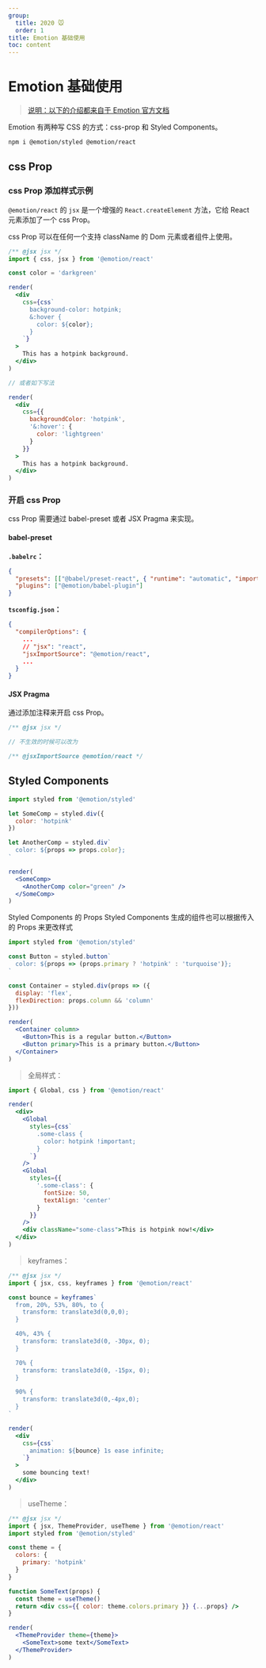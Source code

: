 ```yaml
---
group:
  title: 2020 🐭
  order: 1
title: Emotion 基础使用
toc: content
---
```


# Emotion 基础使用

> [说明：以下的介绍都来自于 Emotion 官方文档](https://emotion.sh/docs/introduction)

Emotion 有两种写 CSS 的方式：css-prop 和 Styled Components。

```sh
npm i @emotion/styled @emotion/react
```

## css Prop

### css Prop 添加样式示例

`@emotion/react` 的 `jsx` 是一个增强的 `React.createElement` 方法，它给 React 元素添加了一个 css Prop。

css Prop 可以在任何一个支持 className 的 Dom 元素或者组件上使用。

```jsx | pure
/** @jsx jsx */
import { css, jsx } from '@emotion/react'

const color = 'darkgreen'

render(
  <div
    css={css`
      background-color: hotpink;
      &:hover {
        color: ${color};
      }
    `}
  >
    This has a hotpink background.
  </div>
)

// 或者如下写法

render(
  <div
    css={{
      backgroundColor: 'hotpink',
      '&:hover': {
        color: 'lightgreen'
      }
    }}
  >
    This has a hotpink background.
  </div>
)
```

### 开启 css Prop

css Prop 需要通过 babel-preset 或者 JSX Pragma 来实现。

#### babel-preset

**`.babelrc`：**

```json
{
  "presets": [["@babel/preset-react", { "runtime": "automatic", "importSource": "@emotion/react" }]],
  "plugins": ["@emotion/babel-plugin"]
}
```

**`tsconfig.json`：**

```json
{
  "compilerOptions": {
    ...
    // "jsx": "react",
    "jsxImportSource": "@emotion/react",
    ...
  }
}
```

#### JSX Pragma

通过添加注释来开启 css Prop。

```jsx | pure
/** @jsx jsx */

// 不生效的时候可以改为

/** @jsxImportSource @emotion/react */
```

## Styled Components

```jsx | pure
import styled from '@emotion/styled'

let SomeComp = styled.div({
  color: 'hotpink'
})

let AnotherComp = styled.div`
  color: ${props => props.color};
`

render(
  <SomeComp>
    <AnotherComp color="green" />
  </SomeComp>
)
```

Styled Components 的 Props Styled Components 生成的组件也可以根据传入的 Props 来更改样式

```jsx | pure
import styled from '@emotion/styled'

const Button = styled.button`
  color: ${props => (props.primary ? 'hotpink' : 'turquoise')};
`

const Container = styled.div(props => ({
  display: 'flex',
  flexDirection: props.column && 'column'
}))

render(
  <Container column>
    <Button>This is a regular button.</Button>
    <Button primary>This is a primary button.</Button>
  </Container>
)
```

> 全局样式：

```jsx | pure
import { Global, css } from '@emotion/react'

render(
  <div>
    <Global
      styles={css`
        .some-class {
          color: hotpink !important;
        }
      `}
    />
    <Global
      styles={{
        '.some-class': {
          fontSize: 50,
          textAlign: 'center'
        }
      }}
    />
    <div className="some-class">This is hotpink now!</div>
  </div>
)
```

> keyframes：

```jsx | pure
/** @jsx jsx */
import { jsx, css, keyframes } from '@emotion/react'

const bounce = keyframes`
  from, 20%, 53%, 80%, to {
    transform: translate3d(0,0,0);
  }

  40%, 43% {
    transform: translate3d(0, -30px, 0);
  }

  70% {
    transform: translate3d(0, -15px, 0);
  }

  90% {
    transform: translate3d(0,-4px,0);
  }
`

render(
  <div
    css={css`
      animation: ${bounce} 1s ease infinite;
    `}
  >
    some bouncing text!
  </div>
)
```

> useTheme：

```jsx | pure
/** @jsx jsx */
import { jsx, ThemeProvider, useTheme } from '@emotion/react'
import styled from '@emotion/styled'

const theme = {
  colors: {
    primary: 'hotpink'
  }
}

function SomeText(props) {
  const theme = useTheme()
  return <div css={{ color: theme.colors.primary }} {...props} />
}

render(
  <ThemeProvider theme={theme}>
    <SomeText>some text</SomeText>
  </ThemeProvider>
)
```
